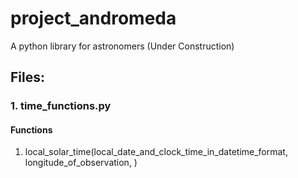# project_andromeda
A python library for astronomers (Under Construction)

## Files:
### 1. time_functions.py
#### Functions
1. local_solar_time(local_date_and_clock_time_in_datetime_format,
                    longitude_of_observation,
                    )
